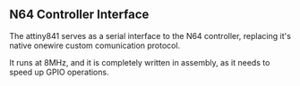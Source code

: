 ## N64 Controller Interface

The attiny841 serves as a serial interface to the N64 controller, replacing it's native onewire custom comunication protocol.

It runs at 8MHz, and it is completely written in assembly, as it needs to speed up GPIO operations.
